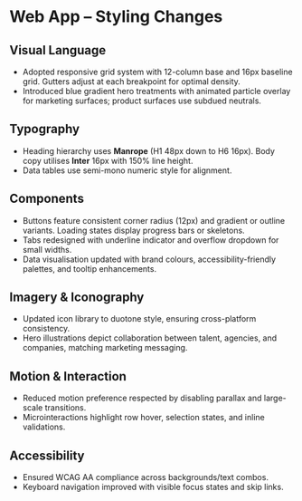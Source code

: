# Web App – Styling Changes

## Visual Language
- Adopted responsive grid system with 12-column base and 16px baseline grid. Gutters adjust at each breakpoint for optimal density.
- Introduced blue gradient hero treatments with animated particle overlay for marketing surfaces; product surfaces use subdued neutrals.

## Typography
- Heading hierarchy uses **Manrope** (H1 48px down to H6 16px). Body copy utilises **Inter** 16px with 150% line height.
- Data tables use semi-mono numeric style for alignment.

## Components
- Buttons feature consistent corner radius (12px) and gradient or outline variants. Loading states display progress bars or skeletons.
- Tabs redesigned with underline indicator and overflow dropdown for small widths.
- Data visualisation updated with brand colours, accessibility-friendly palettes, and tooltip enhancements.

## Imagery & Iconography
- Updated icon library to duotone style, ensuring cross-platform consistency.
- Hero illustrations depict collaboration between talent, agencies, and companies, matching marketing messaging.

## Motion & Interaction
- Reduced motion preference respected by disabling parallax and large-scale transitions.
- Microinteractions highlight row hover, selection states, and inline validations.

## Accessibility
- Ensured WCAG AA compliance across backgrounds/text combos.
- Keyboard navigation improved with visible focus states and skip links.
